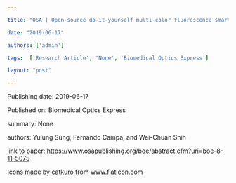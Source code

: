 ---
title: "OSA | Open-source do-it-yourself multi-color fluorescence smartphone microscopy"
date: "2019-06-17"
authors: ['admin']
tags:  ['Research Article', 'None', 'Biomedical Optics Express']
layout: "post"
---
Publishing date: 2019-06-17

Published on: Biomedical Optics Express

summary: None

authors: Yulung Sung, Fernando Campa, and Wei-Chuan Shih 

link to paper: https://www.osapublishing.org/boe/abstract.cfm?uri=boe-8-11-5075

Icons made by <a href="https://www.flaticon.com/free-icon/bookshelves_3576884" title="catkuro">catkuro</a> from <a href="https://www.flaticon.com/" title="Flaticon"> www.flaticon.com</a>